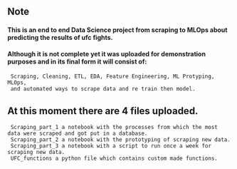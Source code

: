 ## Note

#### This is an end to end Data Science project from scraping to MLOps about predicting the results of ufc fights.
#### Although it is not complete yet it was uploaded for demonstration purposes and in its final form it will consist of:
     Scraping, Cleaning, ETL, EDA, Feature Engineering, ML Protyping, MLOps,
     and automated ways to scrape data and re train then model.
  
## At this moment there are 4 files uploaded.
     Scraping_part_1 a notebook with the processes from which the most data were scraped and got put in a database.
     Scraping_part_2 a notebook with the prototyping of scraping new data.
     Scraping_part_3 a notebook with a script to run once a week for scraping new data.
     UFC_functions a python file which contains custom made functions.
